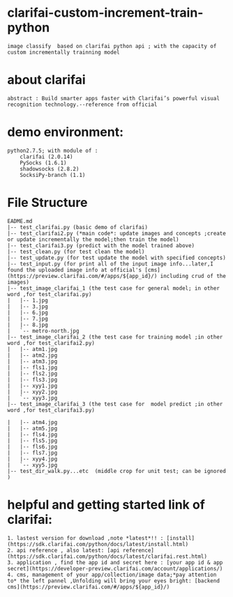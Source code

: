 # clarifai-custom-increment-train-python
    image classify  based on clarifai python api ; with the capacity of custom incrementally trainning model
# about clarifai
    abstract : Build smarter apps faster with Clarifai’s powerful visual recognition technology.--reference from official
# demo environment:
    python2.7.5; with module of :
        clarifai (2.0.14)
        PySocks (1.6.1)
        shadowsocks (2.8.2)
        SocksiPy-branch (1.1)
# File Structure
    EADME.md
    |-- test_clarifai.py (basic demo of clarifai)
    |-- test_clarifai2.py (*main code*: update images and concepts ;create or update incrementally the model;then train the model)
    |-- test_clarifai3.py (predict with the model trained above)
    |-- test_clean.py (for test clean the model)
    |-- test_update.py (for test update the model with specified concepts)
    |-- test_input.py (for print all of the input image info...later,I found the uploaded image info at official's [cms](https://preview.clarifai.com/#/apps/${app_id}/) including crud of the images)
    |-- test_image_clarifai_1 (the test case for general model; in other word ,for test_clarifai.py)
    |   |-- 1.jpg
    |   |-- 3.jpg
    |   |-- 6.jpg
    |   |-- 7.jpg
    |   |-- 8.jpg
    |   `-- metro-north.jpg
    |-- test_image_clarifai_2 (the test case for training model ;in other word ,for test_clarifai2.py)
    |   |-- atm1.jpg
    |   |-- atm2.jpg
    |   |-- atm3.jpg
    |   |-- fls1.jpg
    |   |-- fls2.jpg
    |   |-- fls3.jpg
    |   |-- xyy1.jpg
    |   |-- xyy2.jpg
    |   `-- xyy3.jpg
    |-- test_image_clarifai_3 (the test case for  model predict ;in other word ,for test_clarifai3.py)

    |   |-- atm4.jpg
    |   |-- atm5.jpg
    |   |-- fls4.jpg
    |   |-- fls5.jpg
    |   |-- fls6.jpg
    |   |-- fls7.jpg
    |   |-- xyy4.jpg
    |   `-- xyy5.jpg
    |-- test_dir_walk.py...etc  (middle crop for unit test; can be ignored )
# helpful and getting started link of clarifai:
    1. lastest version for download ,note *latest*!! : [install](https://sdk.clarifai.com/python/docs/latest/install.html) 
    2. api reference , also latest: [api reference](https://sdk.clarifai.com/python/docs/latest/clarifai.rest.html)
    3. application , find the app id and secret here : [your app id & app secret](https://developer-preview.clarifai.com/account/applications/)
    4. cms, management of your app/collection/image data;*pay attention to* the left pannel ,Unfolding will bring your eyes bright: [backend cms](https://preview.clarifai.com/#/apps/${app_id}/)

